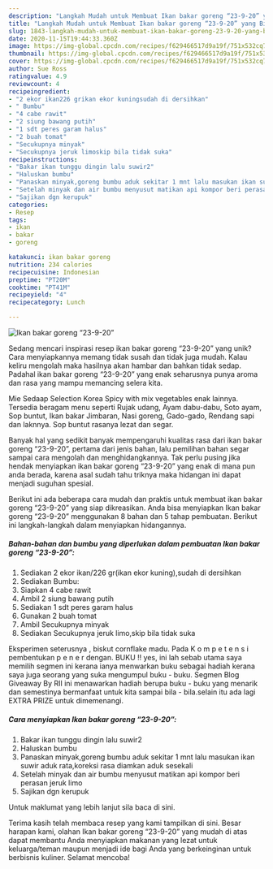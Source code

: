 ```yaml
---
description: "Langkah Mudah untuk Membuat Ikan bakar goreng “23-9-20” yang Bikin Ngiler"
title: "Langkah Mudah untuk Membuat Ikan bakar goreng “23-9-20” yang Bikin Ngiler"
slug: 1843-langkah-mudah-untuk-membuat-ikan-bakar-goreng-23-9-20-yang-bikin-ngiler
date: 2020-11-15T19:44:33.360Z
image: https://img-global.cpcdn.com/recipes/f629466517d9a19f/751x532cq70/ikan-bakar-goreng-23-9-20-foto-resep-utama.jpg
thumbnail: https://img-global.cpcdn.com/recipes/f629466517d9a19f/751x532cq70/ikan-bakar-goreng-23-9-20-foto-resep-utama.jpg
cover: https://img-global.cpcdn.com/recipes/f629466517d9a19f/751x532cq70/ikan-bakar-goreng-23-9-20-foto-resep-utama.jpg
author: Sue Ross
ratingvalue: 4.9
reviewcount: 4
recipeingredient:
- "2 ekor ikan226 grikan ekor kuningsudah di dersihkan"
- " Bumbu"
- "4 cabe rawit"
- "2 siung bawang putih"
- "1 sdt peres garam halus"
- "2 buah tomat"
- "Secukupnya minyak"
- "Secukupnya jeruk limoskip bila tidak suka"
recipeinstructions:
- "Bakar ikan tunggu dingin lalu suwir2"
- "Haluskan bumbu"
- "Panaskan minyak,goreng bumbu aduk sekitar 1 mnt lalu masukan ikan suwir aduk rata,koreksi rasa diamkan aduk sesekali"
- "Setelah minyak dan air bumbu menyusut matikan api kompor beri perasan jeruk limo"
- "Sajikan dgn kerupuk"
categories:
- Resep
tags:
- ikan
- bakar
- goreng

katakunci: ikan bakar goreng 
nutrition: 234 calories
recipecuisine: Indonesian
preptime: "PT20M"
cooktime: "PT41M"
recipeyield: "4"
recipecategory: Lunch

---
```



![Ikan bakar goreng “23-9-20”](https://img-global.cpcdn.com/recipes/f629466517d9a19f/751x532cq70/ikan-bakar-goreng-23-9-20-foto-resep-utama.jpg)

Sedang mencari inspirasi resep ikan bakar goreng “23-9-20” yang unik? Cara menyiapkannya memang tidak susah dan tidak juga mudah. Kalau keliru mengolah maka hasilnya akan hambar dan bahkan tidak sedap. Padahal ikan bakar goreng “23-9-20” yang enak seharusnya punya aroma dan rasa yang mampu memancing selera kita.

Mie Sedaap Selection Korea Spicy with mix vegetables enak lainnya. Tersedia beragam menu seperti Rujak udang, Ayam dabu-dabu, Soto ayam, Sop buntut, Ikan bakar Jimbaran, Nasi goreng, Gado-gado, Rendang sapi dan laknnya. Sop buntut rasanya lezat dan segar.

Banyak hal yang sedikit banyak mempengaruhi kualitas rasa dari ikan bakar goreng “23-9-20”, pertama dari jenis bahan, lalu pemilihan bahan segar sampai cara mengolah dan menghidangkannya. Tak perlu pusing jika hendak menyiapkan ikan bakar goreng “23-9-20” yang enak di mana pun anda berada, karena asal sudah tahu triknya maka hidangan ini dapat menjadi suguhan spesial.


Berikut ini ada beberapa cara mudah dan praktis untuk membuat ikan bakar goreng “23-9-20” yang siap dikreasikan. Anda bisa menyiapkan Ikan bakar goreng “23-9-20” menggunakan 8 bahan dan 5 tahap pembuatan. Berikut ini langkah-langkah dalam menyiapkan hidangannya.

<!--inarticleads1-->

##### Bahan-bahan dan bumbu yang diperlukan dalam pembuatan Ikan bakar goreng “23-9-20”:

1. Sediakan 2 ekor ikan/226 gr(ikan ekor kuning),sudah di dersihkan
1. Sediakan  Bumbu:
1. Siapkan 4 cabe rawit
1. Ambil 2 siung bawang putih
1. Sediakan 1 sdt peres garam halus
1. Gunakan 2 buah tomat
1. Ambil Secukupnya minyak
1. Sediakan Secukupnya jeruk limo,skip bila tidak suka


Eksperimen seterusnya , biskut cornflake madu. Pada K o m p e t e n s i pembentukan p e n e r dengan. BUKU !! yes, ini lah sebab utama saya memilih segmen ini kerana ianya menwarkan buku sebagai hadiah kerana saya juga seorang yang suka mengumpul buku - buku. Segmen Blog Giveaway By RII ini menawarkan hadiah berupa buku - buku yang menarik dan semestinya bermanfaat untuk kita sampai bila - bila.selain itu ada lagi EXTRA PRIZE untuk dimemenangi. 

<!--inarticleads2-->

##### Cara menyiapkan Ikan bakar goreng “23-9-20”:

1. Bakar ikan tunggu dingin lalu suwir2
1. Haluskan bumbu
1. Panaskan minyak,goreng bumbu aduk sekitar 1 mnt lalu masukan ikan suwir aduk rata,koreksi rasa diamkan aduk sesekali
1. Setelah minyak dan air bumbu menyusut matikan api kompor beri perasan jeruk limo
1. Sajikan dgn kerupuk


Untuk maklumat yang lebih lanjut sila baca di sini. 

Terima kasih telah membaca resep yang kami tampilkan di sini. Besar harapan kami, olahan Ikan bakar goreng “23-9-20” yang mudah di atas dapat membantu Anda menyiapkan makanan yang lezat untuk keluarga/teman maupun menjadi ide bagi Anda yang berkeinginan untuk berbisnis kuliner. Selamat mencoba!
